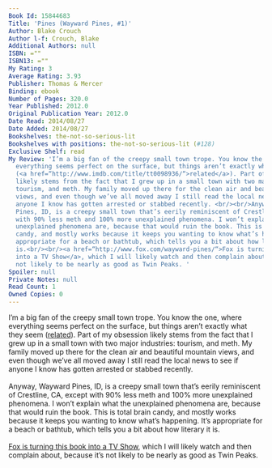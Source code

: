 ```yaml
---
Book Id: 15844683
Title: 'Pines (Wayward Pines, #1)'
Author: Blake Crouch
Author l-f: Crouch, Blake
Additional Authors: null
ISBN: =""
ISBN13: =""
My Rating: 3
Average Rating: 3.93
Publisher: Thomas & Mercer
Binding: ebook
Number of Pages: 320.0
Year Published: 2012.0
Original Publication Year: 2012.0
Date Read: 2014/08/27
Date Added: 2014/08/27
Bookshelves: the-not-so-serious-lit
Bookshelves with positions: the-not-so-serious-lit (#128)
Exclusive Shelf: read
My Review: 'I’m a big fan of the creepy small town trope. You know the one, where
  everything seems perfect on the surface, but things aren’t exactly what they seem
  (<a href=“http://www.imdb.com/title/tt0098936/“>related</a>). Part of my obsession
  likely stems from the fact that I grew up in a small town with two major industries:
  tourism, and meth. My family moved up there for the clean air and beautiful mountain
  views, and even though we’ve all moved away I still read the local news to see if
  anyone I know has gotten arrested or stabbed recently. <br/><br/>Anyway, Wayward
  Pines, ID, is a creepy small town that’s eerily reminiscent of Crestline, CA, except
  with 90% less meth and 100% more unexplained phenomena. I won’t explain what the
  unexplained phenomena are, because that would ruin the book. This is total brain
  candy, and mostly works because it keeps you wanting to know what’s happening. It’s
  appropriate for a beach or bathtub, which tells you a bit about how literary it
  is.<br/><br/><a href=“http://www.fox.com/wayward-pines/“>Fox is turning this book
  into a TV Show</a>, which I will likely watch and then complain about, because it’s
  not likely to be nearly as good as Twin Peaks. '
Spoiler: null
Private Notes: null
Read Count: 1
Owned Copies: 0
---
```


I’m a big fan of the creepy small town trope. You know the one, where everything seems perfect on the surface, but things aren’t exactly what they seem (<a href=“http://www.imdb.com/title/tt0098936/“>related</a>). Part of my obsession likely stems from the fact that I grew up in a small town with two major industries: tourism, and meth. My family moved up there for the clean air and beautiful mountain views, and even though we’ve all moved away I still read the local news to see if anyone I know has gotten arrested or stabbed recently. <br/><br/>Anyway, Wayward Pines, ID, is a creepy small town that’s eerily reminiscent of Crestline, CA, except with 90% less meth and 100% more unexplained phenomena. I won’t explain what the unexplained phenomena are, because that would ruin the book. This is total brain candy, and mostly works because it keeps you wanting to know what’s happening. It’s appropriate for a beach or bathtub, which tells you a bit about how literary it is.<br/><br/><a href=“http://www.fox.com/wayward-pines/“>Fox is turning this book into a TV Show</a>, which I will likely watch and then complain about, because it’s not likely to be nearly as good as Twin Peaks. 